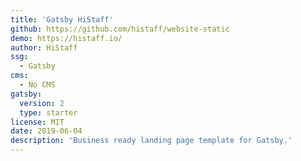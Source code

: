 ```yaml
---
title: 'Gatsby HiStaff'
github: https://github.com/histaff/website-static
demo: https://histaff.io/
author: HiStaff
ssg:
  - Gatsby
cms:
  - No CMS
gatsby:
  version: 2
  type: starter
license: MIT
date: 2019-06-04
description: 'Business ready landing page template for Gatsby.'
---
```

